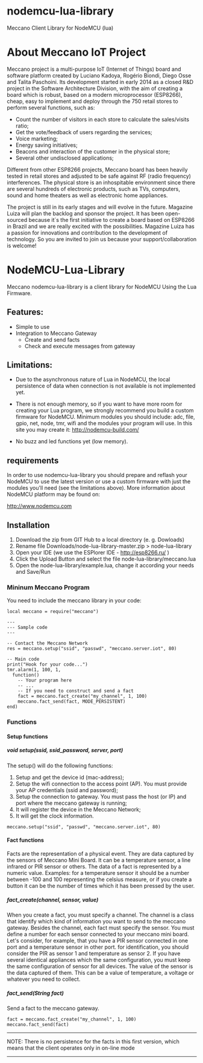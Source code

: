 # nodemcu-lua-library
Meccano Client Library for NodeMCU (lua)

# About Meccano IoT Project

Meccano project is a multi-purpose IoT (Internet of Things) board and software platform created by Luciano Kadoya, Rogério Biondi, Diego Osse and Talita Paschoini. Its development started in early 2014 as a closed R&D project in the Software Architecture Division, with the aim of creating a board which is robust, based on a modern microprocessor (ESP8266), cheap, easy to implement and deploy through the 750 retail stores to perform several functions, such as:

- Count the number of visitors in each store to calculate the sales/visits ratio;
- Get the vote/feedback of users regarding the services;
- Voice marketing;
- Energy saving initiatives;
- Beacons and interaction of the customer in the physical store;
- Several other undisclosed applications;

Different from other ESP8266 projects, Meccano board has been heavily tested in retail stores and adjusted to be safe against RF (radio frequency) interferences. The physical store is an inhospitable environment since there are several hundreds of electronic products, such as TVs, computers, sound and home theaters as well as electronic home appliances.

The project is still in its early stages and will evolve in the future. Magazine Luiza will plan the backlog and sponsor the project. It has been open-sourced because it´s the first initiative to create a board based on ESP8266 in Brazil and we are really excited with the possibilities. Magazine Luiza has a passion for innovations and contribution to the development of technology. So you are invited to join us because your support/collaboration is welcome!


# NodeMCU-Lua-Library

Meccano nodemcu-lua-library is a client library for NodeMCU Using the Lua Firmware.

## Features:

 - Simple to use
 - Integration to Meccano Gateway    
    - Create and send facts
    - Check and execute messages from gateway

## Limitations:

- Due to the asynchronous nature of Lua in NodeMCU, the local persistence of data when connection is not available is not implemented yet.

- There is not enough memory, so if you want to have more room for creating your Lua program, we strongly recommend you build a custom firmware for NodeMCU. Minimum modules you should include: adc, file, gpio, net, node, tmr, wifi and the modules your program will use. In this site you may create it: http://nodemcu-build.com/

- No buzz and led functions yet (low memory).


## requirements

In order to use nodemcu-lua-library you should prepare and reflash your NodeMCU to use the latest version or use a custom firmware with just the modules you'll need (see the limitations above). More information about NodeMCU platform may be found on:

http://www.nodemcu.com


## Installation

1. Download the zip from GIT Hub to a local directory (e. g. Dowloads)
2. Rename file Downloads/node-lua-library-master.zip > node-lua-library
2. Open your IDE (we use the ESPlorer IDE - http://esp8266.ru/ )
3. Click the Upload Button and select the file node-lua-library/meccano.lua
4. Open the node-lua-library/example.lua, change it according your needs and Save/Run


### Mininum Meccano Program

You need to include the meccano library in your code:

```
local meccano = require("meccano")

---
--- Sample code
---

-- Contact the Meccano Network
res = meccano.setup("ssid", "passwd", "meccano.server.iot", 80)

-- Main code
print("Hook for your code...")
tmr.alarm(1, 100, 1,
  function()
    -- Your program here
    -- ...
    -- If you need to construct and send a fact
    fact = meccano.fact_create("my_channel", 1, 100)
    meccano.fact_send(fact, MODE_PERSISTENT)
end)
```


### Functions

#### Setup functions ####

##### void setup(ssid, ssid_password, server, port) #####

The setup() will do the following functions:

1. Setup and get the device id (mac-address);
2. Setup the wifi connection to the access point (AP). You must provide your AP credentials (ssid and password);
3. Setup the connection to gateway. You must pass the host (or IP) and port where the meccano gateway is running;
4. It will register the device in the Meccano Network;
5. It will get the clock information.

```
meccano.setup("ssid", "passwd", "meccano.server.iot", 80)
```


#### Fact functions ####

Facts are the representation of a physical event. They are data captured by the sensors of Meccano Mini Board. It can be a temperature sensor, a line infrared or PIR sensor or others. The data of a fact is represented by a numeric value. Examples: for a temperature sensor it should be a number between -100 and 100 representing the celsius measure, or if you create a button it can be the number of times which it has been pressed by the user.


##### fact_create(channel, sensor, value) #####

When you create a fact, you must specify a channel. The channel is a class that identify which kind of information you want to send to the meccano gateway. Besides the channel, each fact must specify the sensor. You must define a number for each sensor connected to your meccano mini board. Let's consider, for example, that you have a PIR sensor connected in one port and a temperature sensor in other port. for identification, you should consider the PIR as sensor 1 and temperature as sensor 2. If you have several identical appliances which the same configuration, you must keep the same configuration of sensor for all devices. The value of the sensor is the data captured of them. This can be a value of temperature, a voltage or whatever you need to collect.


##### fact_send(String fact) #####

Send a fact to the meccano gateway.

```
fact = meccano.fact_create("my_channel", 1, 100)
meccano.fact_send(fact)
```

***
NOTE: There is no persistence for the facts in this first version, which means that the client operates only in on-line mode
***
